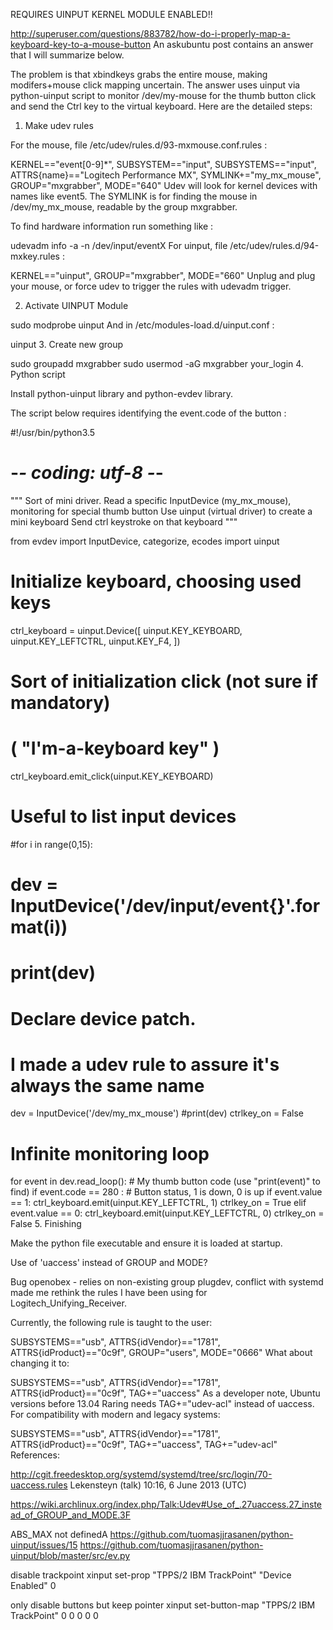REQUIRES UINPUT KERNEL MODULE ENABLED!!


http://superuser.com/questions/883782/how-do-i-properly-map-a-keyboard-key-to-a-mouse-button
An askubuntu post contains an answer that I will summarize below.

The problem is that xbindkeys grabs the entire mouse, making modifers+mouse click mapping uncertain. The answer uses uinput via python-uinput script to monitor /dev/my-mouse for the thumb button click and send the Ctrl key to the virtual keyboard. Here are the detailed steps:

1. Make udev rules

For the mouse, file /etc/udev/rules.d/93-mxmouse.conf.rules :

KERNEL=="event[0-9]*", SUBSYSTEM=="input", SUBSYSTEMS=="input", 
ATTRS{name}=="Logitech Performance MX", SYMLINK+="my_mx_mouse", 
GROUP="mxgrabber", MODE="640"
Udev will look for kernel devices with names like event5. The SYMLINK is for finding the mouse in /dev/my_mx_mouse, readable by the group mxgrabber.

To find hardware information run something like :

udevadm info -a -n /dev/input/eventX
For uinput, file /etc/udev/rules.d/94-mxkey.rules :

KERNEL=="uinput", GROUP="mxgrabber", MODE="660"
Unplug and plug your mouse, or force udev to trigger the rules with udevadm trigger.

2. Activate UINPUT Module

sudo modprobe uinput
And in /etc/modules-load.d/uinput.conf :

uinput
3. Create new group

sudo groupadd mxgrabber
sudo usermod -aG mxgrabber your_login
4. Python script

Install python-uinput library and python-evdev library.

The script below requires identifying the event.code of the button :

#!/usr/bin/python3.5
# -*- coding: utf-8 -*-

"""
Sort of mini driver.
Read a specific InputDevice (my_mx_mouse),
monitoring for special thumb button
Use uinput (virtual driver) to create a mini keyboard
Send ctrl keystroke on that keyboard
"""

from evdev import InputDevice, categorize, ecodes
import uinput

# Initialize keyboard, choosing used keys
ctrl_keyboard = uinput.Device([
    uinput.KEY_KEYBOARD,
    uinput.KEY_LEFTCTRL,
    uinput.KEY_F4,
    ])

# Sort of initialization click (not sure if mandatory)
# ( "I'm-a-keyboard key" )
ctrl_keyboard.emit_click(uinput.KEY_KEYBOARD)

# Useful to list input devices
#for i in range(0,15):
#    dev = InputDevice('/dev/input/event{}'.format(i))
#    print(dev)

# Declare device patch.
# I made a udev rule to assure it's always the same name
dev = InputDevice('/dev/my_mx_mouse')
#print(dev)
ctrlkey_on = False

# Infinite monitoring loop
for event in dev.read_loop():
    # My thumb button code (use "print(event)" to find)
    if event.code == 280 :
        # Button status, 1 is down, 0 is up
        if event.value == 1:
            ctrl_keyboard.emit(uinput.KEY_LEFTCTRL, 1)
            ctrlkey_on = True
        elif event.value == 0:
            ctrl_keyboard.emit(uinput.KEY_LEFTCTRL, 0)
            ctrlkey_on = False
5. Finishing

Make the python file executable and ensure it is loaded at startup.

Use of 'uaccess' instead of GROUP and MODE?

Bug openobex - relies on non-existing group plugdev, conflict with systemd made me rethink the rules I have been using for Logitech_Unifying_Receiver.

Currently, the following rule is taught to the user:

SUBSYSTEMS=="usb", ATTRS{idVendor}=="1781", ATTRS{idProduct}=="0c9f", GROUP="users", MODE="0666"
What about changing it to:

SUBSYSTEMS=="usb", ATTRS{idVendor}=="1781", ATTRS{idProduct}=="0c9f", TAG+="uaccess"
As a developer note, Ubuntu versions before 13.04 Raring needs TAG+="udev-acl" instead of uaccess. For compatibility with modern and legacy systems:

SUBSYSTEMS=="usb", ATTRS{idVendor}=="1781", ATTRS{idProduct}=="0c9f", TAG+="uaccess", TAG+="udev-acl"
References:

http://cgit.freedesktop.org/systemd/systemd/tree/src/login/70-uaccess.rules
Lekensteyn (talk) 10:16, 6 June 2013 (UTC)

https://wiki.archlinux.org/index.php/Talk:Udev#Use_of_.27uaccess.27_instead_of_GROUP_and_MODE.3F



ABS_MAX not definedA
https://github.com/tuomasjjrasanen/python-uinput/issues/15
https://github.com/tuomasjjrasanen/python-uinput/blob/master/src/ev.py


disable trackpoint
xinput set-prop "TPPS/2 IBM TrackPoint" "Device Enabled" 0

only disable buttons but keep pointer
xinput set-button-map "TPPS/2 IBM TrackPoint" 0 0 0 0 0                      

